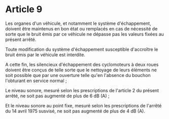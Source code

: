 # Article 9

Les organes d'un véhicule, et notamment le système d'échappement, doivent être maintenus en bon état ou remplacés en cas de nécessité de sorte que le bruit émis par ce véhicule ne dépasse pas les valeurs fixées au présent arrêté.

Toute modification du système d'échappement susceptible d'accroître le bruit émis par le véhicule est interdite.

A cette fin, les silencieux d'échappement des cyclomoteurs à deux roues doivent être conçus de telle sorte que le nettoyage de leurs éléments ne soit possible que par une ouverture telle qu'en l'absence du bouchon l'obturant en service normal ;

Le niveau sonore, mesuré selon les prescriptions de l'article 2 du présent arrêté, ne soit pas augmenté de plus de 6 dB (A) ;

Et le niveau sonore au point fixe, mesuré selon les prescriptions de l'arrêté du 14 avril 1975 susvisé, ne soit pas augmenté de plus de 4 dB (A).
